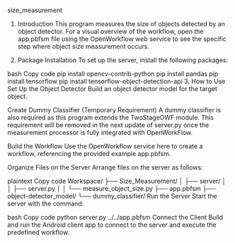 size_measurement
1. Introduction
This program measures the size of objects detected by an object detector. For a visual overview of the workflow, open the app.pbfsm file using the OpenWorkflow web service to see the specific step where object size measurement occurs.

2. Package Installation
To set up the server, install the following packages:

bash
Copy code
pip install opencv-contrib-python
pip install pandas
pip install tensorflow
pip install tensorflow-object-detection-api
3. How to Use
Set Up the Object Detector
Build an object detector model for the target object.

Create Dummy Classifier (Temporary Requirement)
A dummy classifier is also required as this program extends the TwoStageOWF module. This requirement will be removed in the next update of server.py once the measurement processor is fully integrated with OpenWorkFlow.

Build the Workflow
Use the OpenWorkflow service here to create a workflow, referencing the provided example app.pbfsm.

Organize Files on the Server
Arrange files on the server as follows:

plaintext
Copy code
Workspace/
├── Size_Measurement/
│   ├── server/
│   │   ├── server.py
│   │   └── measure_object_size.py
├── app.pbfsm
├── object-detector_model/
└── dummy_classifier/
Run the Server
Start the server with the command:

bash
Copy code
python server.py ../../app.pbfsm
Connect the Client
Build and run the Android client app to connect to the server and execute the predefined workflow.
